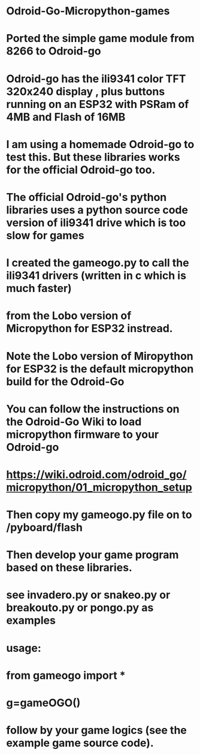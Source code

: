 # Odroid-Go-Micropython-games
# Ported the simple game module from 8266 to Odroid-go
# Odroid-go has the ili9341 color TFT 320x240 display , plus buttons running on an ESP32 with PSRam of 4MB and Flash of 16MB
# I am using a homemade Odroid-go to test this. But these libraries works for the official Odroid-go too.
# The official Odroid-go's python libraries uses a python source code version of ili9341 drive which is too slow for games
# I created the gameogo.py to call the ili9341 drivers (written in c which is much faster) 
# from the Lobo version of Micropython for ESP32 instread.
# Note the Lobo version of Miropython for ESP32 is the default micropython build for the Odroid-Go
# You can follow the instructions on the Odroid-Go Wiki to load micropython firmware to your Odroid-go
# https://wiki.odroid.com/odroid_go/micropython/01_micropython_setup
# Then copy my gameogo.py file on to /pyboard/flash
# Then develop your game program based on these libraries.
# see invadero.py or snakeo.py or breakouto.py or pongo.py as examples
#
# usage:
# from gameogo import *
# g=gameOGO()
# follow by your game logics (see the example game source code).

